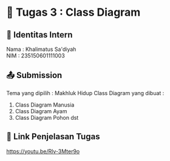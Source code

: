 # 📁 Tugas 3 : Class Diagram

## 👤 Identitas Intern
Nama : Khalimatus Sa'diyah            
NIM  : 235150601111003

## 📤 Submission

Tema yang dipilih : Makhluk Hidup
Class Diagram yang dibuat : 
1. Class Diagram Manusia
2. Class Diagram Ayam
3. Class Diagram Pohon
dst

## 🔗 Link Penjelasan Tugas

https://youtu.be/Rlv-3Mter9o


